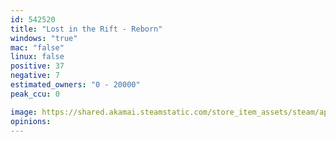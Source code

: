 ```yaml
---
id: 542520
title: "Lost in the Rift - Reborn"
windows: "true"
mac: "false"
linux: false
positive: 37
negative: 7
estimated_owners: "0 - 20000"
peak_ccu: 0

image: https://shared.akamai.steamstatic.com/store_item_assets/steam/apps/542520/header.jpg?t=1485023173
opinions:
---
```

